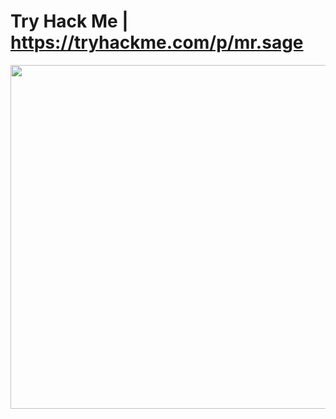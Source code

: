 # Try Hack Me | https://tryhackme.com/p/mr.sage

<img align="left" width="550" hight="308" src="https://github.com/thehackingsage/TryHackMe/blob/master/TryHackMe.png?raw=true">
